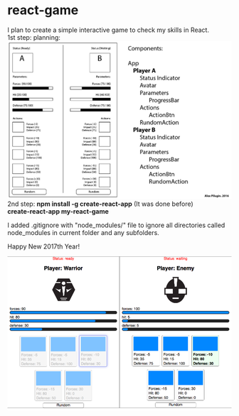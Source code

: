 # react-game
I plan to create a simple interactive game to check my skills in React.<br />
1st step: planning:<br />
![Planning](./preparation/planning.jpg)<br />
2nd step: **npm install -g create-react-app** (It was done before)<br />
**create-react-app my-react-game**<br />

I added .gitignore with "node_modules/" file to ignore all directories called node_modules in current folder and any subfolders.

Happy New 2017th Year!

![ScreenShot](./preparation/game-screenshot.png)
